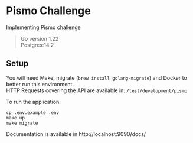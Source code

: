 # Pismo Challenge

Implementing Pismo challenge

> Go version 1.22 \
> Postgres:14.2

## Setup

You will need Make, migrate (`brew install golang-migrate`) and Docker to better run this environment. \
HTTP Requests covering the API are available in: `/test/development/pismo`

To run the application:
```
cp .env.example .env
make up
make migrate
```

Documentation is available in http://localhost:9090/docs/
